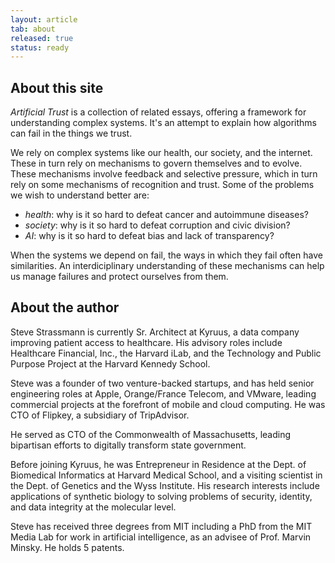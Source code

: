 ```yaml
---
layout: article
tab: about
released: true
status: ready
---
```


## About this site

<p><i>Artificial Trust</i> is a collection of related essays, offering
a framework for understanding complex systems. It's an attempt to
explain how algorithms can fail in the things we trust.</p>

<p>We rely on complex systems like our health, our society, and the internet.
These in turn rely on mechanisms to govern themselves and to
evolve. These mechanisms involve feedback and selective pressure,
which in turn rely on some mechanisms of recognition and trust. Some
of the problems we wish to understand better are:</p>

* *health*: why is it so hard to defeat cancer and autoimmune diseases?
* *society*: why is it so hard to defeat corruption and civic division?
* *AI*: why is it so hard to defeat bias and lack of transparency?

<p class="mb-5">When the systems we depend on fail, the ways in which
they fail often have similarities. An interdiciplinary understanding
of these mechanisms can help us manage failures and protect ourselves
from them.</p>


## About the author

Steve Strassmann is currently Sr. Architect at Kyruus, a data company
improving patient access to healthcare. His advisory roles include Healthcare
Financial, Inc., the Harvard iLab, and the Technology and Public
Purpose Project at the Harvard Kennedy School.

Steve was a founder of two venture-backed startups, and has held
senior engineering roles at Apple, Orange/France Telecom, and VMware,
leading commercial projects at the forefront of mobile and cloud
computing. He was CTO of Flipkey, a subsidiary of TripAdvisor.

He served as CTO of the Commonwealth of Massachusetts, leading
bipartisan efforts to digitally transform state government.

Before joining Kyruus, he was Entrepreneur in Residence at the
Dept. of Biomedical Informatics at Harvard Medical School, and a
visiting scientist in the Dept. of Genetics and the Wyss Institute.
His research interests include applications of synthetic biology to
solving problems of security, identity, and data integrity at the
molecular level.

Steve has received three degrees from MIT including a PhD from the MIT Media Lab for work
in artificial intelligence, as an advisee of Prof. Marvin Minsky. He holds 5 patents.

